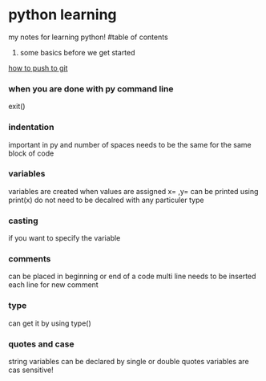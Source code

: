 # python learning 
my notes for learning python!
#table of contents 
1. some basics before we get started  

[how to push to git](contents/some-basics.md)

### when you are done with py command line
exit()
### indentation 
important in py and number of spaces needs to be the same for the same block of code 
### variables 
variables are created when values are assigned 
x= ,y= 
can be printed using print(x)
do not need to be decalred with any particuler type 
### casting 
if you want to specify the variable 
### comments 
can be placed in beginning or end of a code 
multi line needs to be inserted each line for new comment 
### type
can get it by using type()

### quotes and case
string variables can be declared by single or double quotes
variables are cas sensitive!
